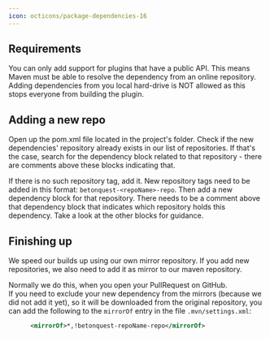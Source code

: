 ```yaml
---
icon: octicons/package-dependencies-16
---
```

## Requirements 
You can only add support for plugins that have a public API. This means Maven must be able to resolve the dependency 
from an online repository. Adding dependencies from you local hard-drive is NOT allowed as this stops everyone from 
building the plugin.

## Adding a new repo
Open up the pom.xml file located in the project's folder. Check if the new dependencies' repository already exists in our 
list of repositories. If that's the case, search for the dependency block related to that repository - there are comments
above these blocks indicating that.

If there is no such repository tag, add it.
New repository tags need to be added in this format: `betonquest-<repoName>-repo`.
Then add a new dependency block for that repository. There needs to be a comment above that dependency block that indicates
which repository holds this dependency. Take a look at the other blocks for guidance.

## Finishing up
We speed our builds up using our own mirror repository.
If you add new repositories, we also need to add it as mirror to our maven repository.

Normally we do this, when you open your PullRequest on GitHub.  
If you need to exclude your new dependency from the mirrors (because we did not add it yet),
so it will be downloaded from the original repository, you can add the following to the `mirrorOf` entry in the file
`.mvn/settings.xml`:
```xml
      <mirrorOf>*,!betonquest-repoName-repo</mirrorOf>
```
